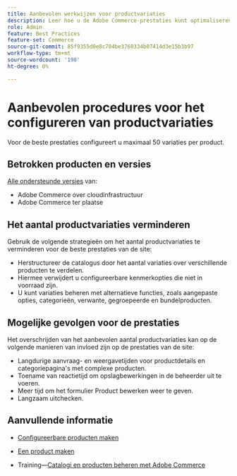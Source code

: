 ```yaml
---
title: Aanbevolen werkwijzen voor productvariaties
description: Leer hoe u de Adobe Commerce-prestaties kunt optimaliseren door het aantal geconfigureerde productvariaties te beperken.
role: Admin
feature: Best Practices
feature-set: Commerce
source-git-commit: 85f9355d0e8c704be3760334b07414d3e15b3b97
workflow-type: tm+mt
source-wordcount: '198'
ht-degree: 0%

---
```



# Aanbevolen procedures voor het configureren van productvariaties

Voor de beste prestaties configureert u maximaal 50 variaties per product.

## Betrokken producten en versies

[Alle ondersteunde versies](../../../release/versions.md) van:

- Adobe Commerce over cloudinfrastructuur
- Adobe Commerce ter plaatse

## Het aantal productvariaties verminderen

Gebruik de volgende strategieën om het aantal productvariaties te verminderen voor de beste prestaties van de site:

- Herstructureer de catalogus door het aantal variaties over verschillende producten te verdelen.
- Hiermee verwijdert u configureerbare kenmerkopties die niet in voorraad zijn.
- U kunt variaties beheren met alternatieve functies, zoals aangepaste opties, categorieën, verwante, gegroepeerde en bundelproducten.

## Mogelijke gevolgen voor de prestaties

Het overschrijden van het aanbevolen aantal productvariaties kan op de volgende manieren van invloed zijn op de prestaties van de site:

- Langdurige aanvraag- en weergavetijden voor productdetails en categoriepagina&#39;s met complexe producten.
- Toename van reactietijd om opslagbewerkingen in de beheerder uit te voeren.
- Meer tijd om het formulier Product bewerken weer te geven.
- Langzaam uitchecken.

## Aanvullende informatie

- [Configureerbare producten maken](https://experienceleague.adobe.com/docs/commerce-admin/catalog/products/types/product-create-configurable.html)
- [Een product maken](https://experienceleague.adobe.com/docs/commerce-admin/catalog/products/product-create.html)

- Training—[Catalogi en producten beheren met Adobe Commerce](https://learning.adobe.com/catalog/adobe_commerce/cours000000000098643.html)
